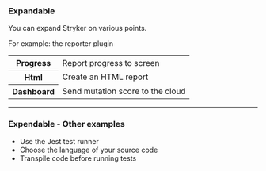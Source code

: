 ### Expandable 

You can expand Stryker on various points.

For example: the reporter plugin

<table>
<tbody>
<tr>
<th>Progress</th>
<td>Report progress to screen</td>
</tr>
<tr>
<th>Html</th>
<td>Create an HTML report</td>
</tr>
<tr>
<th>Dashboard</th>
<td>Send mutation score to the cloud</td>
</tr>
</tbody>
</table>
    

---

### Expendable - Other examples

* Use the Jest test runner
* Choose the language of your source code
* Transpile code before running tests
